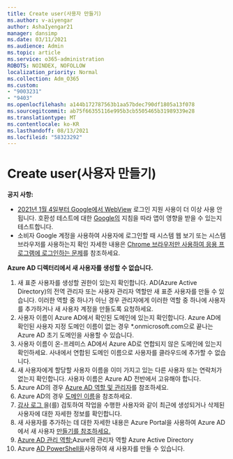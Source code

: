 ```yaml
---
title: Create user(사용자 만들기)
ms.author: v-aiyengar
author: AshaIyengar21
manager: dansimp
ms.date: 03/11/2021
ms.audience: Admin
ms.topic: article
ms.service: o365-administration
ROBOTS: NOINDEX, NOFOLLOW
localization_priority: Normal
ms.collection: Adm_O365
ms.custom:
- "9003231"
- "9403"
ms.openlocfilehash: a144b172787563b1aa57bdec790df1805a13f078
ms.sourcegitcommit: ab75f66355116e995b3cb5505465b31989339e28
ms.translationtype: MT
ms.contentlocale: ko-KR
ms.lasthandoff: 08/13/2021
ms.locfileid: "58323292"
---
```

# <a name="create-user"></a>Create user(사용자 만들기)

**공지 사항:**

- [2021년 1월 4일부터 Google에서 WebView](https://docs.microsoft.com/azure/active-directory/external-identities/google-federation#deprecation-of-webview-sign-in-support) 로그인 지원 사용이 더 이상 사용 안 됩니다. 호환성 테스트에 대한 [Google의](https://go.microsoft.com/fwlink/?linkid=2157323) 지침을 따라 앱이 영향을 받을 수 있는지 테스트합니다.
- 소비자 Google 계정을 사용하여 사용자에 로그인할 때 시스템 웹 보기 또는 시스템 브라우저를 사용하는지 확인 자세한 내용은 [Chrome 브라우저만 사용하여 응용 프로그램에 로그인하는 문제](https://docs.microsoft.com/office365/troubleshoot/miscellaneous/chrome-behavior-affects-applications)를 참조하세요.

**Azure AD 디렉터리에서 새 사용자를 생성할 수 없습니다.**

1. 새 표준 사용자를 생성할 권한이 있는지 확인합니다. AD(Azure Active Directory)의 전역 관리자 또는 사용자 관리자 역할만 새 표준 사용자를 만들 수 있습니다. 이러한 역할 중 하나가 아닌 경우 관리자에게 이러한 역할 중 하나에 사용자를 추가하거나 새 사용자 계정을 만들도록 요청하세요.
1. 사용자 이름이 Azure AD에서 확인된 도메인에 있는지 확인합니다. Azure AD에 확인된 사용자 지정 도메인 이름이 없는 경우 *.onmicrosoft.com으로 끝나는 Azure AD 초기 도메인을 사용할 수 있습니다.
1. 사용자 이름이 온-프레미스 AD에서 Azure AD로 연합되지 않은 도메인에 있는지 확인하세요. 사내에서 연합된 도메인 이름으로 사용자를 클라우드에 추가할 수 없습니다.
1. 새 사용자에게 할당할 사용자 이름을 이미 가지고 있는 다른 사용자 또는 연락처가 없는지 확인합니다. 사용자 이름은 Azure AD 전반에서 고유해야 합니다.
1. Azure AD의 경우 [Azure AD 역할 및 관리자](https://portal.azure.com/#blade/Microsoft_AAD_IAM/ActiveDirectoryMenuBlade/RolesAndAdministrators)를 참조하세요.
1. Azure AD의 경우 [도메인 이름](https://portal.azure.com/#blade/Microsoft_AAD_IAM/ActiveDirectoryMenuBlade/RolesAndAdministrators)을 참조하세요.
1. [감사 로그 ](https://portal.azure.com/#blade/Microsoft_AAD_IAM/ActiveDirectoryMenuBlade/RolesAndAdministrators)을(를) 검토하여 작업을 수행한 사용자와 같이 최근에 생성되거나 삭제된 사용자에 대한 자세한 정보를 확인합니다.
1. 새 사용자를 추가하는 데 대한 자세한 내용은 Azure Portal을 사용하여 Azure AD에서 새 사용자 [만들기를 참조하세요.](https://docs.microsoft.com/azure/active-directory/active-directory-users-create-azure-portal)
1. [Azure AD 관리 역할:](https://docs.microsoft.com/azure/active-directory/active-directory-assign-admin-roles)Azure의 관리자 역할 Azure Active Directory
1. Azure [AD PowerShell을](https://docs.microsoft.com/powershell/module/azuread/new-azureaduser?view=azureadps-2.0)사용하여 새 사용자를 만들 수 있습니다.
